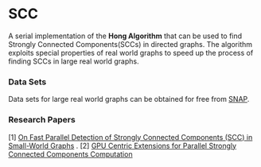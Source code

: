 # SCC

A serial implementation of the **Hong Algorithm** that can be used to find Strongly Connected Components(SCCs) in directed graphs. The algorithm exploits special properties of real world graphs to speed up the process of finding SCCs in large real world graphs.

### Data Sets
Data sets for large real world graphs can be obtained for free from [SNAP](http://snap.stanford.edu/index.html).

### Research Papers
[1] [On Fast Parallel Detection of Strongly Connected Components (SCC) in Small-World Graphs](https://ppl.stanford.edu/papers/sc13-hong.pdf) . 
[2] [GPU Centric Extensions for Parallel Strongly Connected Components Computation](https://dl.acm.org/citation.cfm?id=2884048)
